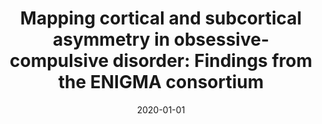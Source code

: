 ---
title: "Mapping cortical and subcortical asymmetry in obsessive-compulsive disorder: Findings from the ENIGMA consortium"
collection: publications
category: manuscripts
permalink: /publication/2020-mapping-cortical-subcortical-asymmetry-ocd/
date: 2020-01-01
venue: "Biological Psychiatry"
excerpt: "The results suggest subtle changes of the average asymmetry of subcortical structures in pediatric OCD, which are not detectable in adults with the disorder. These findings may reflect altered neurodevelopmental processes in OCD."
paperurl: "https://pubmed.ncbi.nlm.nih.gov/31178097/"
citation: 'Kong XZ, Boedhoe PSW, Abe Y, Alonso P, Ameis SH, Arnold PD, ..., ENIGMA OCD Working Group; Thompson PM, Stein DJ, van den Heuvel OA, Francks C. Mapping Cortical and Subcortical Asymmetry in Obsessive-Compulsive Disorder: Findings From the ENIGMA Consortium. Biol Psychiatry. 2020 Jun 15;87(12):1022-1034. doi: 10.1016/j.biopsych.2019.04.022. Epub 2019 Apr 30. PMID: 31178097; PMCID: PMC7094802..'
---